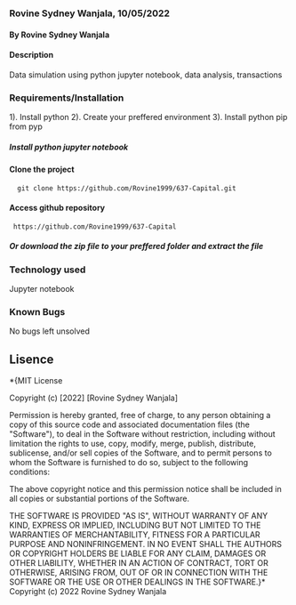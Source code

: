 ### Rovine Sydney Wanjala, 10/05/2022

#### By Rovine Sydney Wanjala

#### Description
Data simulation using python jupyter notebook, data analysis, transactions

### Requirements/Installation
1). Install python
2). Create your preffered environment
3). Install python pip from pyp
##### Install python jupyter notebook
#### Clone the project
      git clone https://github.com/Rovine1999/637-Capital.git
#### Access github repository
     https://github.com/Rovine1999/637-Capital
##### Or download the zip file to your preffered folder and extract the file

### Technology used
Jupyter notebook

### Known Bugs
No bugs left unsolved

## Lisence

*{MIT License

Copyright (c) [2022] [Rovine Sydney Wanjala]

Permission is hereby granted, free of charge, to any person obtaining a copy of this source code and associated documentation files (the "Software"), to deal in the Software without restriction, including without limitation the rights to use, copy, modify, merge, publish, distribute, sublicense, and/or sell copies of the Software, and to permit persons to whom the Software is furnished to do so, subject to the following conditions:

The above copyright notice and this permission notice shall be included in all copies or substantial portions of the Software.

THE SOFTWARE IS PROVIDED "AS IS", WITHOUT WARRANTY OF ANY KIND, EXPRESS OR IMPLIED, INCLUDING BUT NOT LIMITED TO THE WARRANTIES OF MERCHANTABILITY, FITNESS FOR A PARTICULAR PURPOSE AND NONINFRINGEMENT. IN NO EVENT SHALL THE AUTHORS OR COPYRIGHT HOLDERS BE LIABLE FOR ANY CLAIM, DAMAGES OR OTHER LIABILITY, WHETHER IN AN ACTION OF CONTRACT, TORT OR OTHERWISE, ARISING FROM, OUT OF OR IN CONNECTION WITH THE SOFTWARE OR THE USE OR OTHER DEALINGS IN THE SOFTWARE.}* Copyright (c) 2022 Rovine Sydney Wanjala